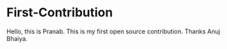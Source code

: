 # First-Contribution
Hello, this is Pranab. This is my first open source contribution.
Thanks Anuj Bhaiya.

